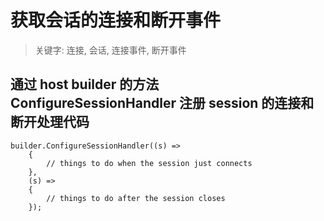 # 获取会话的连接和断开事件

> 关键字: 连接, 会话, 连接事件, 断开事件

## 通过 host builder 的方法 ConfigureSessionHandler 注册 session 的连接和断开处理代码

    builder.ConfigureSessionHandler((s) =>
        {
            // things to do when the session just connects
        },
        (s) =>
        {
            // things to do after the session closes
        });